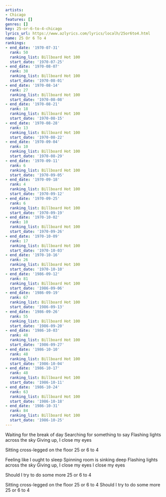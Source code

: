```yaml
---
artists:
- Chicago
features: []
genres: []
key: 25-or-6-to-4-chicago
lyrics_url: https://www.azlyrics.com/lyrics/localh/25or6to4.html
name: 25 Or 6 To 4
rankings:
- end_date: '1970-07-31'
  rank: 50
  ranking_list: Billboard Hot 100
  start_date: '1970-07-25'
- end_date: '1970-08-07'
  rank: 38
  ranking_list: Billboard Hot 100
  start_date: '1970-08-01'
- end_date: '1970-08-14'
  rank: 27
  ranking_list: Billboard Hot 100
  start_date: '1970-08-08'
- end_date: '1970-08-21'
  rank: 18
  ranking_list: Billboard Hot 100
  start_date: '1970-08-15'
- end_date: '1970-08-28'
  rank: 13
  ranking_list: Billboard Hot 100
  start_date: '1970-08-22'
- end_date: '1970-09-04'
  rank: 10
  ranking_list: Billboard Hot 100
  start_date: '1970-08-29'
- end_date: '1970-09-11'
  rank: 6
  ranking_list: Billboard Hot 100
  start_date: '1970-09-05'
- end_date: '1970-09-18'
  rank: 4
  ranking_list: Billboard Hot 100
  start_date: '1970-09-12'
- end_date: '1970-09-25'
  rank: 6
  ranking_list: Billboard Hot 100
  start_date: '1970-09-19'
- end_date: '1970-10-02'
  rank: 10
  ranking_list: Billboard Hot 100
  start_date: '1970-09-26'
- end_date: '1970-10-09'
  rank: 17
  ranking_list: Billboard Hot 100
  start_date: '1970-10-03'
- end_date: '1970-10-16'
  rank: 26
  ranking_list: Billboard Hot 100
  start_date: '1970-10-10'
- end_date: '1986-09-12'
  rank: 81
  ranking_list: Billboard Hot 100
  start_date: '1986-09-06'
- end_date: '1986-09-19'
  rank: 67
  ranking_list: Billboard Hot 100
  start_date: '1986-09-13'
- end_date: '1986-09-26'
  rank: 55
  ranking_list: Billboard Hot 100
  start_date: '1986-09-20'
- end_date: '1986-10-03'
  rank: 48
  ranking_list: Billboard Hot 100
  start_date: '1986-09-27'
- end_date: '1986-10-10'
  rank: 48
  ranking_list: Billboard Hot 100
  start_date: '1986-10-04'
- end_date: '1986-10-17'
  rank: 48
  ranking_list: Billboard Hot 100
  start_date: '1986-10-11'
- end_date: '1986-10-24'
  rank: 63
  ranking_list: Billboard Hot 100
  start_date: '1986-10-18'
- end_date: '1986-10-31'
  rank: 84
  ranking_list: Billboard Hot 100
  start_date: '1986-10-25'
---
```


Waiting for the break of day
Searching for something to say
Flashing lights across the sky
Giving up, I close my eyes

Sitting cross-legged on the floor
25 or 6 to 4

Feeling like I ought to sleep
Spinning room is sinking deep
Flashing lights across the sky
Giving up, I close my eyes
I close my eyes

Should I try to do some more
25 or 6 to 4

Sitting cross-legged on the floor
25 or 6 to 4
Should I try to do some more
25 or 6 to 4



